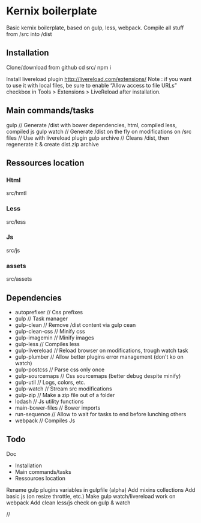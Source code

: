 # Kernix boilerplate

Basic kernix boilerplate, based on gulp, less, webpack.
Compile all stuff from /src into /dist



## Installation
Clone/download from github
cd src/
npm i

Install livereload plugin
http://livereload.com/extensions/
Note : if you want to use it with local files, be sure to enable “Allow access to file URLs” checkbox in Tools > Extensions > LiveReload after installation.



## Main commands/tasks
gulp // Generate /dist with bower dependencies, html, compiled less, compiled js
gulp watch // Generate /dist on the fly on modifications on /src files
  // Use with livereload plugin
gulp archive // Cleans /dist, then regenerate it & create dist.zip archive



## Ressources location

### Html
src/hmtl

### Less
src/less

### Js
src/js

### assets
src/assets

## Dependencies
- autoprefixer // Css prefixes
- gulp // Task manager
- gulp-clean // Remove /dist content via gulp cean
- gulp-clean-css // Minify css
- gulp-imagemin // Minify images
- gulp-less // Compiles less
- gulp-livereload // Reload browser on modifications, trough watch task
- gulp-plumber // Allow better plugins error management (don't ko on watch)
- gulp-postcss // Parse css only once
- gulp-sourcemaps // Css sourcemaps (better debug despite minify)
- gulp-util // Logs, colors, etc.
- gulp-watch // Stream src modifications
- gulp-zip // Make a zip file out of a folder
- lodash // Js utility functions
- main-bower-files // Bower imports
- run-sequence // Allow to wait for tasks to end before lunching others
- webpack // Compiles Js



## Todo
Doc
- Installation
- Main commands/tasks
- Ressources location

Rename gulp plugins variables in gulpfile (alpha)
Add mixins collections
Add basic js (on resize throttle, etc.)
Make gulp watch/livereload work on webpack
Add clean less/js check on gulp & watch















//
